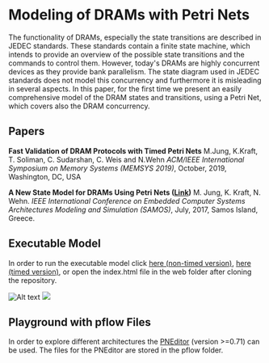 # Modeling of DRAMs with Petri Nets

The functionality of DRAMs, especially the state transitions are described in JEDEC standards. These standards contain a finite state machine, which intends to provide an overview of the possible state transitions and the commands to control them. However, today's DRAMs are highly concurrent devices as they provide bank parallelism. The state diagram used in JEDEC standards does not model this concurrency and furthermore it is misleading in several aspects. In this paper, for the first time we present an easily comprehensive model of the DRAM states and transitions, using a Petri Net, which covers also the DRAM concurrency.

## Papers

**Fast Validation of DRAM Protocols with Timed Petri Nets**
M.Jung, K.Kraft, T. Soliman, C. Sudarshan, C. Weis and N.Wehn *ACM/IEEE International Symposium on Memory Systems (MEMSYS 2019)*, October, 2019, Washington, DC, USA

**A New State Model for DRAMs Using Petri Nets ([Link](http://samos-conference.com/Resources_Samos_Websites/Proceedings_Repository_SAMOS/2017/Files/Paper_27.pdf))**
M. Jung, K. Kraft, N. Wehn. *IEEE International Conference on Embedded Computer Systems Architectures Modeling and Simulation (SAMOS)*, July, 2017, Samos Island, Greece.

## Executable Model

In order to run the executable model click [here (non-timed version)](https://tukl-msd.github.io/DRAMPetri/web/), [here (timed version)](https://tukl-msd.github.io/DRAMPetri/web/), or open the index.html file in the web folder after cloning the repository.

![Alt text](https://tukl-msd.github.io/DRAMPetri/web/petrinet.svg)
<img src="https://tukl-msd.github.io/DRAMPetri/web/petrinet.svg">

## Playground with pflow Files

In order to explore different architectures the [PNEditor](http://www.pneditor.org) (version >=0.71) can be used. The files for the PNEditor are stored in the pflow folder.
